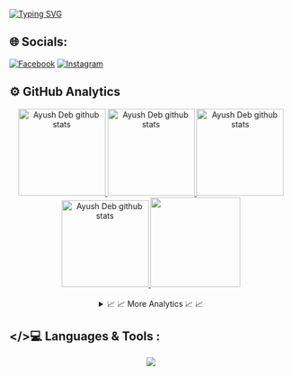 [![Typing SVG](https://readme-typing-svg.demolab.com?font=Fira+Code&pause=1000&color=9745F5&width=435&lines=Hello%2C+I'm+mrludvigi+%F0%9F%91%8B)](https://git.io/typing-svg)

## 🌐 Socials:
[![Facebook](https://img.shields.io/badge/Facebook-%231877F2.svg?logo=Facebook&logoColor=white)](https://facebook.com/black1b) [![Instagram](https://img.shields.io/badge/Instagram-%23E4405F.svg?logo=Instagram&logoColor=white)](https://instagram.com/black10b) 


## ⚙️ GitHub Analytics
<div align="center">
  <a href="https://github.com/mrludvigi">
  <img height="155em" src="http://github-profile-summary-cards.vercel.app/api/cards/profile-details?username=mrludvigi&theme=midnight_purple" alt="Ayush Deb github stats" />
  <img height="155em" src="http://github-profile-summary-cards.vercel.app/api/cards/productive-time?username=mrludvigi&theme=midnight_purple&utcOffset=8" alt="Ayush Deb github stats" />
  <img height="155em" src="http://github-profile-summary-cards.vercel.app/api/cards/repos-per-language?username=mrludvigi&theme=midnight_purple" alt="Ayush Deb github stats" />
  <img height="155em" src="http://github-profile-summary-cards.vercel.app/api/cards/most-commit-language?username=mrludvigi&theme=midnight_purple" alt="Ayush Deb github stats" />
  <img height="160em" src="http://github-profile-summary-cards.vercel.app/api/cards/stats?username=mrludvigi&theme=midnight_purple" />
</a>
</br></br>
<details>
  <summary>
   <span style="cursor: pointer; font-size: 14px;">
   📈 📈 More Analytics 📈 📈 
    </br>
    </span>
  </summary>
  </br>
  <img height="150em" src="https://cheesits456-readme-stats.vercel.app/api?username=mrludvigi&show_icons=true&count_private=true&theme=midnight-purple" alt="ayush-848" />
  <img height="150em" src="https://github-readme-streak-stats.herokuapp.com/?user=ayush-848&theme=midnight-purple" alt="ayush-848" />
  <p align="center"> <a href="https://github.com/ryo-ma/github-profile-trophy"><img src="https://github-profile-trophy.vercel.app/?username=mrludvigi&theme=juicyfresh&no-bg=true&no-frame=true" alt="ayush-848" /></a> </p>
</details>

</div>

## </>💻 Languages & Tools :
<p align="center">
  <a href="https://skillicons.dev">
    <img src="https://skillicons.dev/icons?i=html,css,js,nodejs,git,github,angular,react,tailwindcss&perline=8" />
  </a>
</p>
</br></br>
